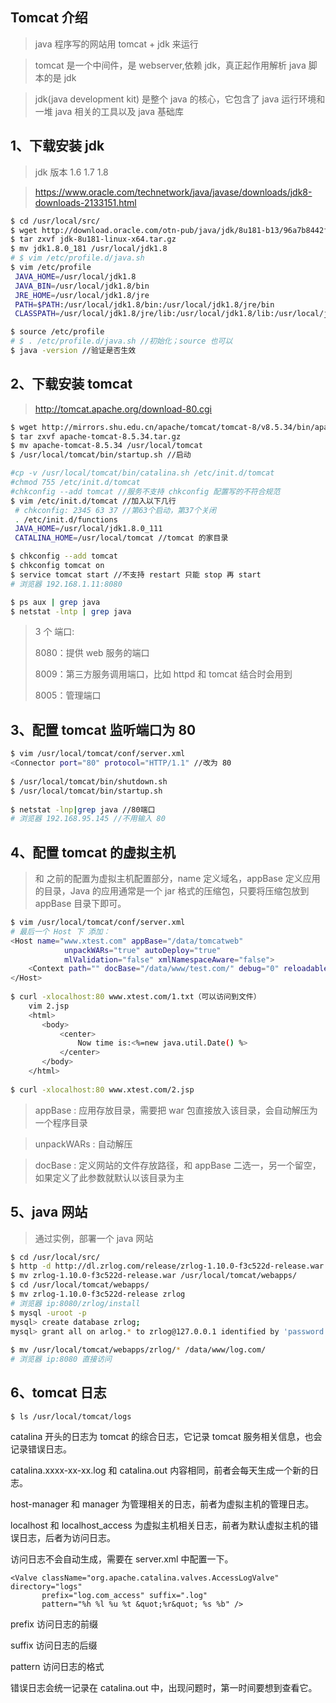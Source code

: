 ## Tomcat 介绍
> java 程序写的网站用 tomcat + jdk 来运行

> tomcat 是一个中间件，是 webserver,依赖 jdk，真正起作用解析 java 脚本的是 jdk

> jdk(java development kit) 是整个 java 的核心，它包含了 java 运行环境和一堆 java 相关的工具以及 java 基础库

## 1、下载安装 jdk
> jdk 版本 1.6 1.7 1.8

> https://www.oracle.com/technetwork/java/javase/downloads/jdk8-downloads-2133151.html

```bash
$ cd /usr/local/src/
$ wget http://download.oracle.com/otn-pub/java/jdk/8u181-b13/96a7b8442fe848ef90c96a2fad6ed6d1/jdk-8u181-linux-x64.tar.gz?AuthParam=1538813426_02ed11d13fc1a3ea7e89c540bd596435
$ tar zxvf jdk-8u181-linux-x64.tar.gz
$ mv jdk1.8.0_181 /usr/local/jdk1.8
# $ vim /etc/profile.d/java.sh
$ vim /etc/profile
 JAVA_HOME=/usr/local/jdk1.8
 JAVA_BIN=/usr/local/jdk1.8/bin
 JRE_HOME=/usr/local/jdk1.8/jre
 PATH=$PATH:/usr/local/jdk1.8/bin:/usr/local/jdk1.8/jre/bin
 CLASSPATH=/usr/local/jdk1.8/jre/lib:/usr/local/jdk1.8/lib:/usr/local/jdk1.8/jre/lib/charsets.jar

$ source /etc/profile
# $ . /etc/profile.d/java.sh //初始化；source 也可以
$ java -version //验证是否生效
```

## 2、下载安装 tomcat
> http://tomcat.apache.org/download-80.cgi

```bash
$ wget http://mirrors.shu.edu.cn/apache/tomcat/tomcat-8/v8.5.34/bin/apache-tomcat-8.5.34.tar.gz
$ tar zxvf apache-tomcat-8.5.34.tar.gz
$ mv apache-tomcat-8.5.34 /usr/local/tomcat
$ /usr/local/tomcat/bin/startup.sh //启动

#cp -v /usr/local/tomcat/bin/catalina.sh /etc/init.d/tomcat
#chmod 755 /etc/init.d/tomcat
#chkconfig --add tomcat //服务不支持 chkconfig 配置写的不符合规范
$ vim /etc/init.d/tomcat //加入以下几行
 # chkconfig: 2345 63 37 //第63个启动，第37个关闭
 . /etc/init.d/functions
 JAVA_HOME=/usr/local/jdk1.8.0_111
 CATALINA_HOME=/usr/local/tomcat //tomcat 的家目录

$ chkconfig --add tomcat
$ chkconfig tomcat on
$ service tomcat start //不支持 restart 只能 stop 再 start
# 浏览器 192.168.1.11:8080

$ ps aux | grep java
$ netstat -lntp | grep java
```

> 3 个 端口:
>
> 8080：提供 web 服务的端口
>
> 8009：第三方服务调用端口，比如 httpd 和 tomcat 结合时会用到
>
> 8005：管理端口


## 3、配置 tomcat 监听端口为 80
```bash
$ vim /usr/local/tomcat/conf/server.xml
<Connector port="80" protocol="HTTP/1.1" //改为 80
    
$ /usr/local/tomcat/bin/shutdown.sh
$ /usr/local/tomcat/bin/startup.sh
   
$ netstat -lnp|grep java //80端口
# 浏览器 192.168.95.145 //不用输入 80
```


## 4、配置 tomcat 的虚拟主机
> <Host> 和 </Host> 之前的配置为虚拟主机配置部分，name 定义域名，appBase 定义应用的目录，Java 的应用通常是一个 jar 格式的压缩包，只要将压缩包放到  appBase 目录下即可。

```bash
$ vim /usr/local/tomcat/conf/server.xml
# 最后一个 Host 下 添加：
<Host name="www.xtest.com" appBase="/data/tomcatweb"
            unpackWARs="true" autoDeploy="true"
            mlValidation="false" xmlNamespaceAware="false">
    <Context path="" docBase="/data/www/test.com/" debug="0" reloadable="true" crossContext="true"/>
</Host>
    
$ curl -xlocalhost:80 www.xtest.com/1.txt（可以访问到文件）
    vim 2.jsp 
    <html>
       <body>
           <center>
               Now time is:<%=new java.util.Date() %>
           </center>
       </body>
    </html>
    
$ curl -xlocalhost:80 www.xtest.com/2.jsp
```
> appBase : 应用存放目录，需要把 war 包直接放入该目录，会自动解压为一个程序目录

> unpackWARs : 自动解压

> docBase : 定义网站的文件存放路径，和 appBase 二选一，另一个留空，如果定义了此参数就默认以该目录为主


## 5、java 网站
> 通过实例，部署一个 java 网站
```bash
$ cd /usr/local/src/
$ http -d http://dl.zrlog.com/release/zrlog-1.10.0-f3c522d-release.war
$ mv zrlog-1.10.0-f3c522d-release.war /usr/local/tomcat/webapps/
$ cd /usr/local/tomcat/webapps/
$ mv zrlog-1.10.0-f3c522d-release zrlog
# 浏览器 ip:8080/zrlog/install
$ mysql -uroot -p
mysql> create database zrlog;
mysql> grant all on arlog.* to zrlog@127.0.0.1 identified by 'password'
    
$ mv /usr/local/tomcat/webapps/zrlog/* /data/www/log.com/
# 浏览器 ip:8080 直接访问
```


## 6、tomcat 日志

    $ ls /usr/local/tomcat/logs

catalina 开头的日志为 tomcat 的综合日志，它记录 tomcat 服务相关信息，也会记录错误日志。

catalina.xxxx-xx-xx.log 和 catalina.out 内容相同，前者会每天生成一个新的日志。

host-manager 和 manager 为管理相关的日志，前者为虚拟主机的管理日志。

localhost 和 localhost_access 为虚拟主机相关日志，前者为默认虚拟主机的错误日志，后者为访问日志。

访问日志不会自动生成，需要在 server.xml 中配置一下。

    <Valve className="org.apache.catalina.valves.AccessLogValve" directory="logs"
           prefix="log.com_access" suffix=".log"
           pattern="%h %l %u %t &quot;%r&quot; %s %b" />

prefix 访问日志的前缀

suffix 访问日志的后缀

pattern 访问日志的格式

错误日志会统一记录在 catalina.out 中，出现问题时，第一时间要想到查看它。
